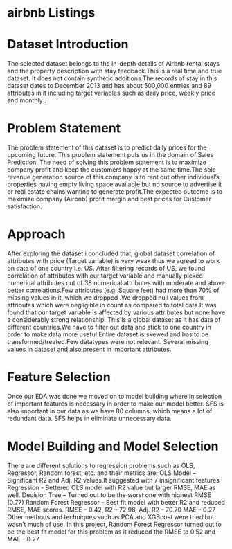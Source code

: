 # airbnb Listings
# Dataset Introduction
The selected dataset belongs to the in-depth details of Airbnb rental stays and the property description with stay feedback.This is a real time and true dataset. It does not contain synthetic additions.The records of stay in this dataset dates to December 2013 and has about 500,000 entries and 89 attributes in it including target variables such as daily price, weekly price and monthly .

# Problem Statement
The problem statement of this dataset is to predict daily prices for the upcoming future. This problem statement puts us in the domain of Sales Prediction.
The need of solving this problem statement is to maximize company profit and keep the customers happy at the same time.The sole revenue generation source of this company is to rent out other individual’s properties having empty living space available but no source to advertise it or real estate chains wanting to generate profit.The expected outcome is to maximize company (Airbnb) profit margin and best prices for Customer satisfaction.

# Approach
After exploring the dataset i concluded that, global dataset correlation of attributes with price (Target variable) is very weak thus we agreed to work on data of one country i.e. US.
After filtering records of US, we found correlation of attributes with our  target variable and manually picked numerical attributes out of 38 numerical attributes with moderate and above better correlations.Few attributes (e.g. Square feet) had more than 70% of missing values in it, which we dropped .We dropped null values from attributes which were negligible in count as compared to total data.It was found that our target variable is affected by various attributes but none have a considerably strong relationship. 
This is a global dataset as it has data of different countries.We have to filter out data and stick to one country in order to make data more useful.Entire dataset is skewed and has to be transformed/treated.Few datatypes were not relevant. Several missing values in dataset and also present in important attributes.

# Feature Selection
Once our EDA was done we moved on to model building where in selection of important features is necessary in order to make our model better.
SFS is also important in our data as we have 80 columns, which means a lot of redundant data.
SFS helps in eliminate unnecessary data.

# Model Building and Model Selection
There are different solutions to regression problems such as OLS, Regressor, Random forest, etc. and their metrics are:
OLS Model –  Significant R2 and Adj. R2 values.It suggested with 7 insignificant features
Regression  - Bettered OLS model with R2 value but larger RMSE, MAE as well. 
Decision Tree – Turned out to be the worst one with highest RMSE (0.77)
Random Forest Regressor – Best fit model with better R2 and reduced RMSE, MAE scores.
RMSE – 0.42, R2 – 72.98, Adj. R2 – 70.70
MAE – 0.27
Other methods and techniques such as PCA and XGBoost were tried but wasn’t much of use.
In this project, Random Forest Regressor turned out to be the best fit model for this problem as it reduced the RMSE to 0.52 and MAE -  0.27.


